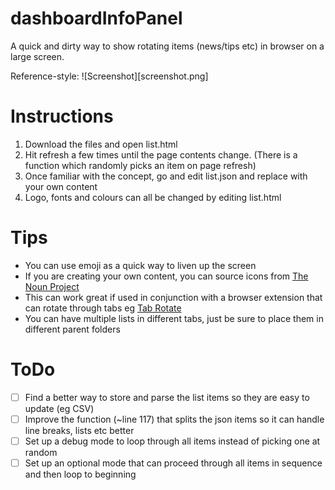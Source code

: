 # dashboardInfoPanel
A quick and dirty way to show rotating items (news/tips etc) in browser on a large screen.

Reference-style: 
![Screenshot][screenshot.png]

# Instructions
1. Download the files and open list.html
2. Hit refresh a few times until the page contents change. (There is a function which randomly picks an item on page refresh)
3. Once familiar with the concept, go and edit list.json and replace with your own content
4. Logo, fonts and colours can all be changed by editing list.html

# Tips
- You can use emoji as a quick way to liven up the screen
- If you are creating your own content, you can source icons from [The Noun Project](https://thenounproject.com/)
- This can work great if used in conjunction with a browser extension that can rotate through tabs eg [Tab Rotate](https://chrome.google.com/webstore/detail/tab-rotate/pjgjpabbgnnoohijnillgbckikfkbjed?hl=en-GB)
- You can have multiple lists in different tabs, just be sure to place them in different parent folders

# ToDo
- [ ] Find a better way to store and parse the list items so they are easy to update (eg CSV) 
- [ ] Improve the function (~line 117) that splits the json items so it can handle line breaks, lists etc better
- [ ] Set up a debug mode to loop through all items instead of picking one at random
- [ ] Set up an optional mode that can proceed through all items in sequence and then loop to beginning